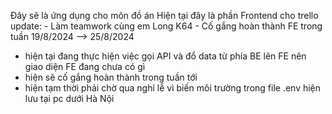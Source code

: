 Đây sẽ là ứng dụng cho môn đồ án Hiện tại đây là phần Frontend cho trello update: - Làm teamwork cùng em Long K64 - Cố gắng hoàn thành FE trong tuần 19/8/2024 --> 25/8/2024
- hiện tại đang thực hiện việc gọi API và đổ data từ phía BE lên FE nên giao diện FE đang chưa có gì
- hiện sẽ cố gắng hoàn thành trong tuần tới
- hiện tạm thời phải chờ qua nghỉ lễ vì biến môi trường trong file .env hiện lưu tại pc dưới Hà Nội